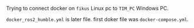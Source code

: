 Trying to connect docker on `fikus` Linux pc to `TIM_PC` Windows PC. 

`docker_ros2_humble.yml` is later file. first doker file was `docker-compose.yml`.
